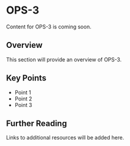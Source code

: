 # OPS-3

Content for OPS-3 is coming soon.

## Overview

This section will provide an overview of OPS-3.

## Key Points

- Point 1
- Point 2
- Point 3

## Further Reading

Links to additional resources will be added here.
